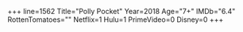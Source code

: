 +++
line=1562
Title="Polly Pocket"
Year=2018
Age="7+"
IMDb="6.4"
RottenTomatoes=""
Netflix=1
Hulu=1
PrimeVideo=0
Disney=0
+++


